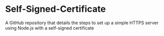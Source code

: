 # Self-Signed-Certificate
A GitHub repository that details the steps to set up a simple HTTPS server using Node.js with a self-signed certificate
